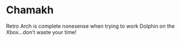 # Chamakh
Retro Arch is complete nonesense when trying to work Dolphin on the Xbox...don’t waste your time!
